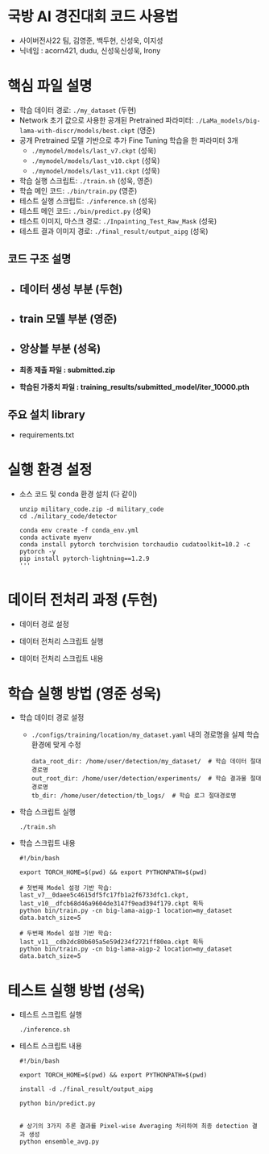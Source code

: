 # 국방 AI 경진대회 코드 사용법
- 사이버전사22 팀, 김영준, 백두현, 신성욱, 이지성
- 닉네임 : acorn421, dudu, 신성욱신성욱, Irony


# 핵심 파일 설명
  - 학습 데이터 경로: `./my_dataset` (두현)
  - Network 초기 값으로 사용한 공개된 Pretrained 파라미터: `./LaMa_models/big-lama-with-discr/models/best.ckpt` (영준)
  - 공개 Pretrained 모델 기반으로 추가 Fine Tuning 학습을 한 파라미터 3개
    - `./mymodel/models/last_v7.ckpt` (성욱)
    - `./mymodel/models/last_v10.ckpt` (성욱)
    - `./mymodel/models/last_v11.ckpt` (성욱)
  - 학습 실행 스크립트: `./train.sh` (성욱, 영준)
  - 학습 메인 코드: `./bin/train.py` (영준)
  - 테스트 실행 스크립트: `./inference.sh` (성욱)
  - 테스트 메인 코드: `./bin/predict.py` (성욱)
  - 테스트 이미지, 마스크 경로: `./Inpainting_Test_Raw_Mask` (성욱)
  - 테스트 결과 이미지 경로: `./final_result/output_aipg` (성욱)

## 코드 구조 설명
- 데이터 생성 부분 (두현)
  - 
- train 모델 부분 (영준)
  - 
- 앙상블 부분 (성욱)
  - 

- **최종 제출 파일 : submitted.zip**
- **학습된 가중치 파일 : training_results/submitted_model/iter_10000.pth**

## 주요 설치 library
- requirements.txt

# 실행 환경 설정

  - 소스 코드 및 conda 환경 설치 (다 같이)
    ```
    unzip military_code.zip -d military_code
    cd ./military_code/detector

    conda env create -f conda_env.yml
    conda activate myenv
    conda install pytorch torchvision torchaudio cudatoolkit=10.2 -c pytorch -y
    pip install pytorch-lightning==1.2.9
    '''

# 데이터 전처리 과정 (두현)
  - 데이터 경로 설정

  - 데이터 전처리 스크립트 실행

  - 데이터 전처리 스크립트 내용

# 학습 실행 방법 (영준 성욱)

  - 학습 데이터 경로 설정
    - `./configs/training/location/my_dataset.yaml` 내의 경로명을 실제 학습 환경에 맞게 수정
      ```
      data_root_dir: /home/user/detection/my_dataset/  # 학습 데이터 절대경로명
      out_root_dir: /home/user/detection/experiments/  # 학습 결과물 절대경로명
      tb_dir: /home/user/detection/tb_logs/  # 학습 로그 절대경로명
      ```

  - 학습 스크립트 실행
    ```
    ./train.sh
    ```
    
  - 학습 스크립트 내용
    ```
    #!/bin/bash

    export TORCH_HOME=$(pwd) && export PYTHONPATH=$(pwd)

    # 첫번째 Model 설정 기반 학습: last_v7__0daee5c4615df5fc17fb1a2f6733dfc1.ckpt, last_v10__dfcb68d46a9604de3147f9ead394f179.ckpt 획득
    python bin/train.py -cn big-lama-aigp-1 location=my_dataset data.batch_size=5

    # 두번째 Model 설정 기반 학습: last_v11__cdb2dc80b605a5e59d234f2721ff80ea.ckpt 획득
    python bin/train.py -cn big-lama-aigp-2 location=my_dataset data.batch_size=5
    ```

# 테스트 실행 방법 (성욱)

  - 테스트 스크립트 실행
    ```
    ./inference.sh
    ```

  - 테스트 스크립트 내용
    ```
    #!/bin/bash

    export TORCH_HOME=$(pwd) && export PYTHONPATH=$(pwd)

    install -d ./final_result/output_aipg

    python bin/predict.py 


    # 상기의 3가지 추론 결과를 Pixel-wise Averaging 처리하여 최종 detection 결과 생성
    python ensemble_avg.py
    ```
